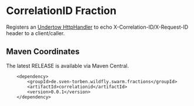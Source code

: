 # CorrelationID Fraction
Registers an [Undertow HttpHandler](https://github.com/undertow-io/undertow/blob/master/core/src/main/java/io/undertow/server/HttpHandler.java) 
to echo X-Correlation-ID/X-Request-ID header to a client/caller. 

## Maven Coordinates

The latest RELEASE is available via Maven Central.

```
    <dependency>
        <groupId>de.sven-torben.wildfly.swarm.fractions</groupId>
        <artifactId>correlationid</artifactId>
        <version>0.0.1</version>
    </dependency>
```
